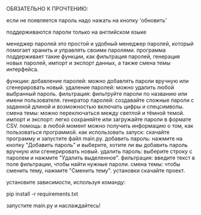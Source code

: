 ОБЯЗАТЕЛЬНО К ПРОЧТЕНИЮ:

если не появляется пароль надо нажать на кнопку 'обновить'

поддерживаются пароли только на английском языке


менеджер паролей
это простой и удобный менеджер паролей, который помогает хранить и управлять своими паролями. программа поддерживает такие функции, как фильтрация паролей, генерация новых паролей, импорт и экспорт данных, а также смена темы интерфейса.

функции:
добавление паролей: можно добавлять пароли вручную или сгенерировать новый.
удаление паролей: можно удалить любой выбранный пароль.
фильтрация: фильтруйте пароли по названию или имени пользователя.
генератор паролей: создавайте сложные пароли с заданной длиной и возможностью включать цифры и спецсимволы.
смена темы: можно переключаться между светлой и тёмной темой.
импорт и экспорт: легко сохраняйте или загружайте пароли в формате CSV.
помощь: в любой момент можно получить информацию о том, как пользоваться программой.
как использовать
запуск: скачайте программу и запустите файл main.py.
добавить пароль: нажмите на кнопку "Добавить пароль" и выберите, хотите ли вы добавить пароль вручную или сгенерировать новый.
удалить пароль: выберите строку с паролем и нажмите "Удалить выделенное".
фильтрация: введите текст в поле фильтрации, чтобы найти нужные пароли.
смена темы: чтобы сменить тему, нажмите "Сменить тему".
установки
скачайте проект.

установите зависимости, используя команду:

pip install -r requirements.txt

запустите main.py и наслаждайтесь!

